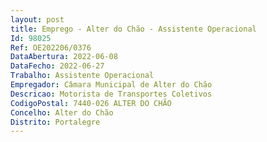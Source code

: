 ```yaml
--- 
layout: post
title: Emprego - Alter do Chão - Assistente Operacional
Id: 98025
Ref: OE202206/0376
DataAbertura: 2022-06-08
DataFecho: 2022-06-27
Trabalho: Assistente Operacional
Empregador: Câmara Municipal de Alter do Chão
Descricao: Motorista de Transportes Coletivos
CodigoPostal: 7440-026 ALTER DO CHÃO
Concelho: Alter do Chão
Distrito: Portalegre
--- 
```

